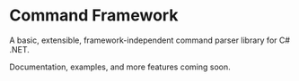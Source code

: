 # Command Framework

A basic, extensible, framework-independent command parser library for C# .NET.

Documentation, examples, and more features coming soon.
